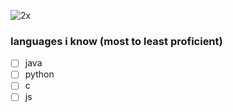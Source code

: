 ![2x](https://user-images.githubusercontent.com/78610949/143596297-a5a1605c-769e-4ac2-8a4a-57819455dfea.gif)
### languages i know (most to least proficient)
- [ ] java
- [ ] python
- [ ] c
- [ ] js
